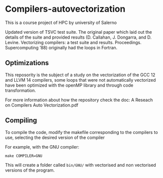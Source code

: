 # Compilers-autovectorization
This is a course project of HPC by university of Salerno

Updated version of TSVC test suite. The original paper which laid out the details of the suite and provided results (D. Callahan, J. Dongarra, and D. Levine. Vectorizing compilers: a test suite and results. Proceedings. Supercomputing ’88) originally had the loops in Fortran.


## Optimizations

This reposority is the subject of a study on the vectorization of the GCC 12 and LLVM 14 compilers, some loops that were not automatically vectorized have been optimized with the openMP library and through code transformation.

For more information about how the repository check the doc: A Reseach on Compilers Auto Vectorization.pdf

## Compiling

To compile the code, modify the makefile corresponding to the compilers to use, selecting the desired version of the compiler

For example, with the GNU compiler:

    make COMPILER=GNU

This will create a folder called `bin/GNU/` with vectorised and non vectorised versions of the program.


